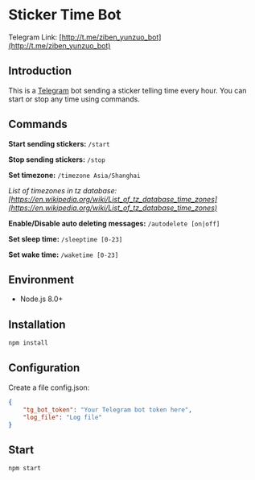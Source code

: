 # Sticker Time Bot
Telegram Link: [http://t.me/ziben_yunzuo_bot](http://t.me/ziben_yunzuo_bot)

## Introduction
This is a [Telegram](https://telegram.org/) bot sending a sticker telling time every hour. You can start or stop any time using commands.

## Commands
**Start sending stickers:** `/start`

**Stop sending stickers:** `/stop`

**Set timezone:** `/timezone Asia/Shanghai`

*List of timezones in tz database: [https://en.wikipedia.org/wiki/List_of_tz_database_time_zones](https://en.wikipedia.org/wiki/List_of_tz_database_time_zones)*

**Enable/Disable auto deleting messages:** `/autodelete [on|off]`

**Set sleep time:** `/sleeptime [0-23]`

**Set wake time:** `/waketime [0-23]`

## Environment
- Node.js 8.0+

## Installation
```sh
npm install
```

## Configuration
Create a file config.json:
```json
{
    "tg_bot_token": "Your Telegram bot token here",
    "log_file": "Log file"
}
```

## Start
```sh
npm start
```
